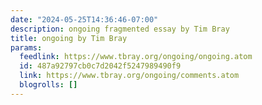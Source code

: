 ```yaml
---
date: "2024-05-25T14:36:46-07:00"
description: ongoing fragmented essay by Tim Bray
title: ongoing by Tim Bray
params:
  feedlink: https://www.tbray.org/ongoing/ongoing.atom
  id: 487a92797cb0c7d2042f5247989490f9
  link: https://www.tbray.org/ongoing/comments.atom
  blogrolls: []
---
```

